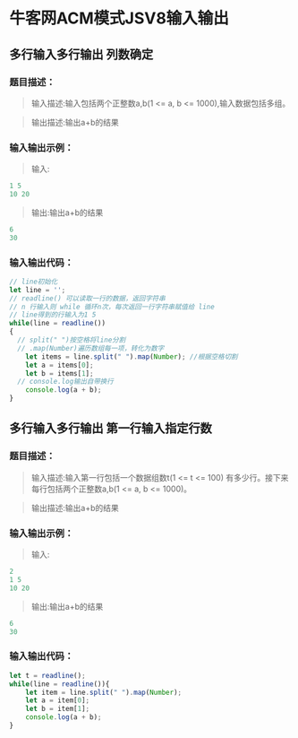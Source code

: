 # 牛客网ACM模式JSV8输入输出
##  多行输入多行输出 列数确定
### 题目描述：
> 输入描述:输入包括两个正整数a,b(1 <= a, b <= 1000),输入数据包括多组。

> 输出描述:输出a+b的结果

### 输入输出示例：
> 输入:<br>
```javascript
1 5
10 20
```


> 输出:输出a+b的结果<br>
```javascript
6
30
```
### 输入输出代码：

```javascript
// line初始化
let line = '';
// readline() 可以读取一行的数据，返回字符串
// n 行输入则 while 循环n次，每次返回一行字符串赋值给 line
// line得到的行输入为1 5
while(line = readline())
{
  // split(" ")按空格将line分割
  // .map(Number)遍历数组每一项，转化为数字
    let items = line.split(" ").map(Number); //根据空格切割
    let a = items[0];
    let b = items[1];
  // console.log输出自带换行
    console.log(a + b); 
}
```
##  多行输入多行输出 第一行输入指定行数
### 题目描述：
> 输入描述:输入第一行包括一个数据组数t(1 <= t <= 100) 有多少行。接下来每行包括两个正整数a,b(1 <= a, b <= 1000)。

> 输出描述:输出a+b的结果

### 输入输出示例：
> 输入:<br>
```javascript
2
1 5
10 20
```

> 输出:输出a+b的结果<br>
```javascript
6
30
```

### 输入输出代码：

```javascript
let t = readline();
while(line = readline()){
    let item = line.split(" ").map(Number);
    let a = item[0];
    let b = item[1];
    console.log(a + b);
}
```